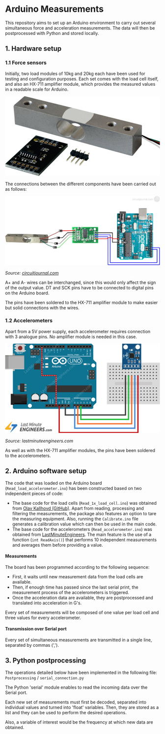 # Arduino Measurements
This repository aims to set up an Arduino environment to carry out several simultaneous force and acceleration measurements.
The data will then be postprocessed with Python and stored locally.

## 1. Hardware setup
### 1.1 Force sensors
Initially, two load modules of 10kg and 20kg each have been used for testing and configuration purposes. Each set comes with the load cell itself, and also an HX-711 amplifier module, which provides the measured values in a readable scale for Arduino.

![LoadCell & HX-711](Sketches/LoadCell.jpg)

The connections between the different components have been carried out as follows:

![LoadCell connections](Sketches/LoadCell-diagram.webp)

*Source: [circuitjournal.com](https://circuitjournal.com/four-wire-load-cell-with-HX711#arduino-code)*

A+ and A- wires can be interchanged, since this would only affect the sign of the output value. DT and SCK pins have to be connected to digital pins on the Arduino board.

The pins have been soldered to the HX-711 amplifier module to make easier but solid connections with the wires.

### 1.2 Accelerometers

Apart from a 5V power supply, each accelerometer requires connection with 3 analogue pins. No amplifier module is needed in this case.

![Connection Accelerometer to Arduino](Sketches/Accelerometer-to-Arduino.png)

*Source: lastminuteengineers.com*

As well as with the HX-711 amplifier modules, the pins have been soldered to the accelerometers.

## 2. Arduino software setup
The code that was loaded on the Arduino board (`Read_load_accelerometer.ino`) has been constructed based on two independent pieces of code:
- The base code for the load cells (`Read_1x_load_cell.ino`) was obtained from [Olav Kallhovd (GitHub)](https://github.com/olkal/HX711_ADC). Apart from reading, processing and filtering the measurements, the package also features an option to tare the measuring equipment. Also, running the `Calibrate.ino` file generates a calibration value which can then be used in the main code.
- The base code for the accelerometers (`Read_accelerometer.ino`) was obtained from [LastMinuteEngineers](https://lastminuteengineers.com/adxl335-accelerometer-arduino-tutorial/). The main feature is the use of a function (`int ReadAxis()`) that performs 10 independent measurements and averages them before providing a value.

#### Measurements
The board has been programmed according to the following sequence:

- First, it waits until new measurement data from the load cells are available.
- Then, if enough time has passed since the last serial print, the measurement process of the accelerometers is triggered.
- Once the acceleration data are available, they are postprocessed and translated into acceleration in G's.

Every set of measurements will be composed of one value per load cell and three values for every accelerometer.

#### Transmission over Serial port

Every set of simultaneous measurements are transmitted in a single line, separated by commas (','). 

## 3. Python postprocessing
The operations detailed below have been implemented in the following file: `Postprocessing` / `serial_connection.py`

The Python 'serial' module enables to read the incoming data over the Serial port. 

Each new set of measurements must first be decoded, separated into individual values and turned into 'float' variables. Then, they are stored as a list and they can be used to perform the desired operations.

Also, a variable of interest would be the frequency at which new data are obtained.


